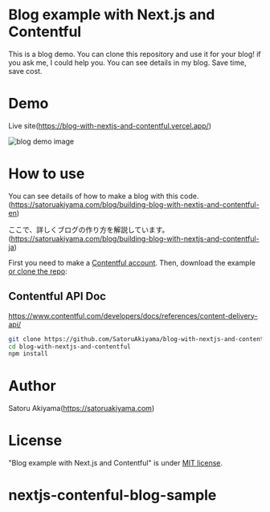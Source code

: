 # Blog example with Next.js and Contentful

This is a blog demo. You can clone this repository and use it for your blog! if you ask me, I could help you. You can see details in my blog. Save time, save cost.

# Demo

Live site(https://blog-with-nextjs-and-contentful.vercel.app/)

![blog demo image](https://i.imgur.com/vpbAmi1.png)

# How to use

You can see details of how to make a blog with this code. (https://satoruakiyama.com/blog/building-blog-with-nextjs-and-contentful-en)

ここで、詳しくブログの作り方を解説しています。 (https://satoruakiyama.com/blog/building-blog-with-nextjs-and-contentful-ja)

First you need to make a [Contentful account](https://www.contentful.com/sign-up/).
Then, download the example [or clone the repo](https://github.com/SatoruAkiyama/blog-with-nextjs-and-contentful):

## Contentful API Doc
https://www.contentful.com/developers/docs/references/content-delivery-api/

```bash
git clone https://github.com/SatoruAkiyama/blog-with-nextjs-and-contentful.git
cd blog-with-nextjs-and-contentful
npm install
```

# Author

Satoru Akiyama(https://satoruakiyama.com)

# License

"Blog example with Next.js and Contentful" is under [MIT license](https://en.wikipedia.org/wiki/MIT_License).

# nextjs-contenful-blog-sample

